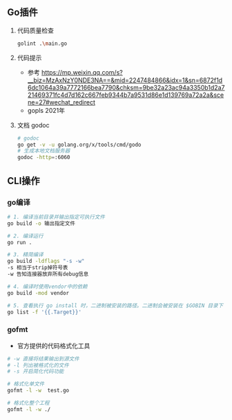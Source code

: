 ## Go插件
1. 代码质量检查
    ```bash
    golint .\main.go
    ```

2. 代码提示
    - 参考 https://mp.weixin.qq.com/s?__biz=MzAxNzY0NDE3NA==&mid=2247484866&idx=1&sn=6872f1d6dc1064a39a7772166bea7790&chksm=9be32a23ac94a3350b1d2a721469371fc4d7d162c667feb9344b7a9531d86e1d139769a72a2a&scene=27#wechat_redirect
    - gopls  2021年

3. 文档 godoc
    ```bash
    # godoc
    go get -v -u golang.org/x/tools/cmd/godo
    # 生成本地文档服务器
    godoc -http=:6060
    ```
## CLI操作
### go编译
```bash
# 1. 编译当前目录并输出指定可执行文件
go build -o 输出指定文件

# 2. 编译运行
go run .

# 3. 精简编译
go build -ldflags "-s -w"
-s 相当于strip掉符号表
-w 告知连接器放弃所有debug信息

# 4. 编译时使用vendor中的依赖
go build -mod vendor

# 5. 查看执行 go install 时，二进制被安装的路径。二进制会被安装在 $GOBIN 目录下
go list -f '{{.Target}}'
```
### gofmt
- 官方提供的代码格式化工具
```bash
# -w 直接将结果输出到源文件
# -l 列出被格式化的文件
# -s 开启简化代码功能

# 格式化单文件
gofmt -l -w  test.go

# 格式化整个工程
gofmt -l -w ./
```